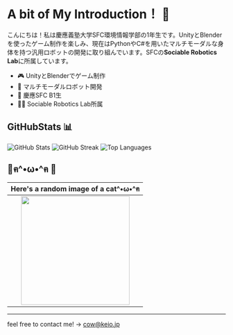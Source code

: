 # A bit of My Introduction！ 👋

こんにちは！私は慶應義塾大学SFC環境情報学部の1年生です。UnityとBlenderを使ったゲーム制作を楽しみ、現在はPythonやC#を用いたマルチモーダルな身体を持つ汎用ロボットの開発に取り組んでいます。SFCの**Sociable Robotics Lab**に所属しています。

- 🎮 UnityとBlenderでゲーム制作  
- 🤖 マルチモーダルロボット開発  
- 🏫 慶應SFC B1生  
- 🧑‍💻 Sociable Robotics Lab所属  

## GitHubStats 📊

![GitHub Stats](https://github-readme-stats.vercel.app/api?username=forgottencow77&show_icons=true&title_color=1E90FF&text_color=1E90FF&icon_color=1E90FF&bg_color=000000)
![GitHub Streak](https://streak-stats.demolab.com?user=forgottencow77&background=000000&ring=1E90FF&fire=1E90FF&currStreakNum=1E90FF&currStreakLabel=1E90FF&sideNums=1E90FF&sideLabels=1E90FF&dates=1E90FF&hide_border=true)
![Top Languages](https://github-readme-stats.vercel.app/api/top-langs/?username=forgottencow77&layout=compact&title_color=1E90FF&text_color=1E90FF&bg_color=000000)

## 🐾ฅ^•ω•^ฅ 🐾

| Here's a random image of a cat^•ω•^ฅ |
| :---------------------------: |
| <img src="https://cataas.com/cat" width="250"/> |

---

feel free to contact me!
→ cow@keio.jp

